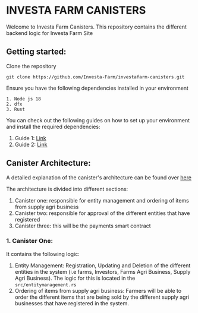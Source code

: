 # INVESTA FARM CANISTERS
Welcome to Investa Farm Canisters. This repository contains the different backend logic for Investa Farm Site 

## Getting started: 
Clone the repository
```
git clone https://github.com/Investa-Farm/investafarm-canisters.git
```

Ensure you have the following dependencies installed in your environment
```
1. Node js 18 
2. dfx 
3. Rust 
```

You can check out the following guides on how to set up your environment and install the required dependencies: 
1. Guide 1: [Link](https://internetcomputer.org/docs/current/developer-docs/getting-started/install/) 
2. Guide 2: [Link](https://docs.google.com/document/d/1OW3oT8F9pumYg3hmybrHFB8T0VpDwDgRVE5PfVkHFJI/edit?usp=sharing)

## Canister Architecture: 
A detailed explanation of the canister's architecture can be found over [here](https://docs.google.com/document/d/1EGoq2N2qiWPbeFbTOVr1LSLiaspwg4ROMYodqY8TkfU/edit?usp=sharing)

The architecture is divided into different sections: 

1. Canister one: responsible for entity management and ordering of items from supply agri business 
2. Canister two: responsible for approval of the different entities that have registered
3. Canister three: this will be the payments smart contract

### 1. Canister One: 
It contains the following logic:
1. Entity Management: Registration, Updating and Deletion of the different entities in the system (i.e farms, Investors, Farms Agri Business, Supply Agri Business). The logic for this is located in the ``src/entitymanagement.rs`` 
2. Ordering of items from supply agri business: Farmers will be able to order the different items that are being sold by the different supply agri businesses that have registered in the system. 
